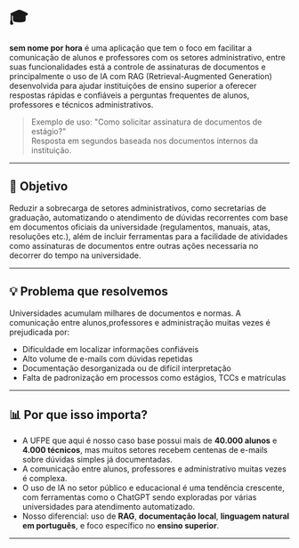 # 🎓 <sem nome por hora>

**sem nome por hora** é uma aplicação que tem o foco em facilitar a comunicação de alunos e professores com os setores administrativo, entre suas funcionalidades está a controle de assinaturas de documentos e principalmente o uso de IA com RAG (Retrieval-Augmented Generation) desenvolvida para ajudar instituições de ensino superior a oferecer respostas rápidas e confiáveis a perguntas frequentes de alunos, professores e técnicos administrativos.

> Exemplo de uso: "Como solicitar assinatura de documentos de estágio?"  
> Resposta em segundos baseada nos documentos internos da instituição.

---

## 🚀 Objetivo

Reduzir a sobrecarga de setores administrativos, como secretarias de graduação, automatizando o atendimento de dúvidas recorrentes com base em documentos oficiais da universidade (regulamentos, manuais, atas, resoluções etc.), além de incluir ferramentas para a facilidade de atividades como assinaturas de documentos entre outras ações necessaria no decorrer do tempo na universidade.

---

## 💡 Problema que resolvemos

Universidades acumulam milhares de documentos e normas. A comunicação entre alunos,professores e administração muitas vezes é prejudicada por:

- Dificuldade em localizar informações confiáveis
- Alto volume de e-mails com dúvidas repetidas
- Documentação desorganizada ou de difícil interpretação
- Falta de padronização em processos como estágios, TCCs e matrículas

---

## 📊 Por que isso importa?

- A UFPE que aqui é nosso caso base possui mais de **40.000 alunos** e **4.000 técnicos**, mas muitos setores recebem centenas de e-mails sobre dúvidas simples já documentadas.
- A comunicação entre alunos, professores e administrativo muitas vezes é complexa.
- O uso de IA no setor público e educacional é uma tendência crescente, com ferramentas como o ChatGPT sendo exploradas por várias universidades para atendimento automatizado.
- Nosso diferencial: uso de **RAG**, **documentação local**, **linguagem natural em português**, e foco específico no **ensino superior**.

---
